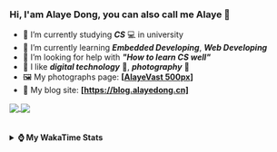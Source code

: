 ### Hi, **I'am Alaye Dong**, you can also call me **Alaye** 👋

- 📖 I’m currently studying ***CS*** 💻 in university
- 🌱 I’m currently learning ***Embedded Developing***, ***Web Developing***
- 🤔 I’m looking for help with ***"How to learn CS well"***
- 🤩 I like ***digital technology*** 📱, ***photography*** 📸
- 🖼️ My photographs page: **[[AlayeVast 500px](https://500px.com.cn/AlayeVast)]**
- 📰 My blog site: **[https://blog.alayedong.cn]**

<!--
[![Alaye's GitHub stats](https://github-readme-stats.vercel.app/api?username=Alaye-Dong&custom_title=Alaye%20Dong`s%20GitHub%20stats&show_icons=true&rank_icon=percentile&theme=transparent&include_all_commits=true&count_private=true)](https://github.com/anuraghazra/github-readme-stats) 
[![Top Langs](https://github-readme-stats.vercel.app/api/top-langs/?username=Alaye-Dong\&layout=compact&theme=transparent)](https://github.com/anuraghazra/github-readme-stats)
-->
<a href="https://github.com/anuraghazra/github-readme-stats">
  <img height=200 align="center" src="https://github-readme-stats.vercel.app/api?username=Alaye-Dong&custom_title=Alaye%20Dong`s%20GitHub%20stats&show_icons=true&rank_icon=percentile&theme=transparent&include_all_commits=true&count_private=true" />
</a>
<a href="https://github.com/anuraghazra/convoychat">
  <img height=200 align="center" src="https://github-readme-stats.vercel.app/api/top-langs/?username=Alaye-Dong&layout=compact&theme=transparent&include_all_commits=true&count_private=true&langs_count=8&card_width=300" />
</a>

<br />
<br />

<div style="display:none"> 
  <img src="https://visitor-badge.laobi.icu/badge?page_id=Alaye-Dong.Alaye-Dong"/>
</div>
<br />

<details>	
  <summary><b> ⌚ My WakaTime Stats </b></summary>

<br />

<!--START_SECTION:waka-->
![Code Time](http://img.shields.io/badge/Code%20Time-426%20hrs%2032%20mins-blue)

![Profile Views](http://img.shields.io/badge/Profile%20Views-0-blue)

![Lines of code](https://img.shields.io/badge/From%20Hello%20World%20I%27ve%20Written-1.2%20million%20lines%20of%20code-blue)

**🐱 My GitHub Data** 

> 📦 262.6 kB Used in GitHub's Storage 
 > 
> 🚫 Not Opted to Hire
 > 
> 📜 27 Public Repositories 
 > 
> 🔑 5 Private Repositories 
 > 
**I'm a Night 🦉** 

```text
🌞 Morning                103 commits         ██░░░░░░░░░░░░░░░░░░░░░░░   07.31 % 
🌆 Daytime                438 commits         ████████░░░░░░░░░░░░░░░░░   31.09 % 
🌃 Evening                595 commits         ███████████░░░░░░░░░░░░░░   42.23 % 
🌙 Night                  273 commits         █████░░░░░░░░░░░░░░░░░░░░   19.38 % 
```
📅 **I'm Most Productive on Thursday** 

```text
Monday                   240 commits         ████░░░░░░░░░░░░░░░░░░░░░   17.03 % 
Tuesday                  168 commits         ███░░░░░░░░░░░░░░░░░░░░░░   11.92 % 
Wednesday                166 commits         ███░░░░░░░░░░░░░░░░░░░░░░   11.78 % 
Thursday                 241 commits         ████░░░░░░░░░░░░░░░░░░░░░   17.10 % 
Friday                   199 commits         ████░░░░░░░░░░░░░░░░░░░░░   14.12 % 
Saturday                 160 commits         ███░░░░░░░░░░░░░░░░░░░░░░   11.36 % 
Sunday                   235 commits         ████░░░░░░░░░░░░░░░░░░░░░   16.68 % 
```


📊 **This Week I Spent My Time On** 

```text
💬 Programming Languages: 
Python                   7 hrs 45 mins       ██████████████░░░░░░░░░░░   56.93 % 
Java                     2 hrs 33 mins       █████░░░░░░░░░░░░░░░░░░░░   18.74 % 
Jupyter                  1 hr 4 mins         ██░░░░░░░░░░░░░░░░░░░░░░░   07.87 % 
YAML                     46 mins             █░░░░░░░░░░░░░░░░░░░░░░░░   05.75 % 
SQL                      25 mins             █░░░░░░░░░░░░░░░░░░░░░░░░   03.14 % 

🔥 Editors: 
PyCharm                  9 hrs 14 mins       █████████████████░░░░░░░░   67.87 % 
IntelliJ IDEA            4 hrs 15 mins       ████████░░░░░░░░░░░░░░░░░   31.23 % 
VS Code                  7 mins              ░░░░░░░░░░░░░░░░░░░░░░░░░   00.90 % 

🐱‍💻 Projects: 
exp1BigDataSpider        7 hrs 27 mins       ██████████████░░░░░░░░░░░   54.70 % 
spring-annotation-0319   2 hrs 21 mins       ████░░░░░░░░░░░░░░░░░░░░░   17.29 % 
intelli-agrihub-ruoyi-bac1 hr 11 mins        ██░░░░░░░░░░░░░░░░░░░░░░░   08.76 % 
dataClearingDemo         1 hr 8 mins         ██░░░░░░░░░░░░░░░░░░░░░░░   08.32 % 
big-event                32 mins             █░░░░░░░░░░░░░░░░░░░░░░░░   03.94 % 
```

**I Mostly Code in C** 

```text
TypeScript               6 repos             █████░░░░░░░░░░░░░░░░░░░░   18.75 % 
Java                     4 repos             ███░░░░░░░░░░░░░░░░░░░░░░   12.50 % 
JavaScript               3 repos             ██░░░░░░░░░░░░░░░░░░░░░░░   09.38 % 
Python                   2 repos             ██░░░░░░░░░░░░░░░░░░░░░░░   06.25 % 
CSS                      1 repo              █░░░░░░░░░░░░░░░░░░░░░░░░   03.12 % 
```



**Timeline**

![Lines of Code chart](https://raw.githubusercontent.com/Alaye-Dong/Alaye-Dong/main/assets/bar_graph.png)


 Last Updated on 23/03/2025 18:44:37 UTC
<!--END_SECTION:waka-->

</details>
